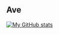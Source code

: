 ## Ave


[![My GitHub stats](https://github-readme-stats.vercel.app/api?username=Mediacom99)](https://github.com/Mediacom99)
